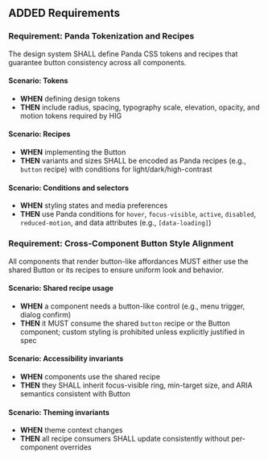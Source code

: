 ## ADDED Requirements

### Requirement: Panda Tokenization and Recipes
The design system SHALL define Panda CSS tokens and recipes that guarantee button consistency across all components.

#### Scenario: Tokens
- **WHEN** defining design tokens
- **THEN** include radius, spacing, typography scale, elevation, opacity, and motion tokens required by HIG

#### Scenario: Recipes
- **WHEN** implementing the Button
- **THEN** variants and sizes SHALL be encoded as Panda recipes (e.g., `button` recipe) with conditions for light/dark/high-contrast

#### Scenario: Conditions and selectors
- **WHEN** styling states and media preferences
- **THEN** use Panda conditions for `hover`, `focus-visible`, `active`, `disabled`, `reduced-motion`, and data attributes (e.g., `[data-loading]`)

### Requirement: Cross-Component Button Style Alignment
All components that render button-like affordances MUST either use the shared Button or its recipes to ensure uniform look and behavior.

#### Scenario: Shared recipe usage
- **WHEN** a component needs a button-like control (e.g., menu trigger, dialog confirm)
- **THEN** it MUST consume the shared `button` recipe or the Button component; custom styling is prohibited unless explicitly justified in spec

#### Scenario: Accessibility invariants
- **WHEN** components use the shared recipe
- **THEN** they SHALL inherit focus-visible ring, min-target size, and ARIA semantics consistent with Button

#### Scenario: Theming invariants
- **WHEN** theme context changes
- **THEN** all recipe consumers SHALL update consistently without per-component overrides
